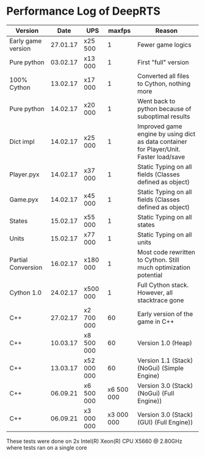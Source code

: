 # Performance Log of DeepRTS
| Version | Date | UPS | maxfps | Reason |
|-------|----------|-------------|----------|------|
|Early game version| 27.01.17| x25 500| 1| Fewer game logics|
|Pure python|03.02.17|x13 000| 1 | First "full" version|
|100% Cython| 13.02.17| x17 000| 1| Converted all files to Cython, nothing more|
|Pure python| 14.02.17| x20 000| 1| Went back to python because of suboptimal results
|Dict impl| 14.02.17 | x25 000 | 1 | Improved game engine by using dict as data container for Player/Unit. Faster load/save
|Player.pyx| 14.02.17 | x37 000 | 1 | Static Typing on all fields (Classes defined as object)
|Game.pyx | 14.02.17 | x45 000 | 1 | Static Typing on all fields (Classes defined as object)
|States| 15.02.17 | x55 000 | 1 | Static Typing on all states
|Units| 15.02.17 | x77 000 | 1 | Static Typing on all units
|Partial Conversion | 16.02.17 | x180 000 | 1 | Most code rewritten to Cython. Still much optimization potential
|Cython 1.0 | 24.02.17 | x500 000 | 1 | Full Cython stack. However, all stacktrace gone
|C++ | 27.02.17 | x2 700 000 | 60 | Early version of the game in C++
|C++ | 10.03.17 | x8 500 000 | 60 | Version 1.0 (Heap)
|C++ | 13.03.17 | x52 000 000 | 60 | Version 1.1 (Stack) (NoGui) (Simple Engine)
|C++ | 06.09.21 | x6 500 000 | x6 500 000 | Version 3.0 (Stack) (NoGui) (Full Engine))
|C++ | 06.09.21 | x3 000 000 | x3 000 000 | Version 3.0 (Stack) (GUI) (Full Engine))
These tests were done on 2x Intel(R) Xeon(R) CPU X5660 @ 2.80GHz where tests ran on a single core
